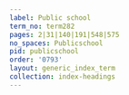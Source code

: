 ```yaml
---
label: Public school
term_no: term282
pages: 2|31|140|191|548|575
no_spaces: Publicschool
pid: publicschool
order: '0793'
layout: generic_index_term
collection: index-headings
---
```

